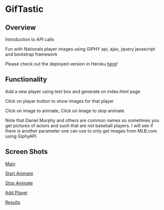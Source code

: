 # GifTastic

## Overview

Introduction to API calls

Fun with Nationals player images using GIPHY api, ajax, jquery javascript and bootstrap framework

Please check out the deployed version in Heroku [here](https://natsgiftastic.herokuapp.com/)!

## Functionality

Add a new player using text box and generate on index.html page

Click on player button to show images for that player

Click on image to animate, Click on Image to stop animate

Note that Daniel Murphy and others are common names so sometimes you get pictures of actors and such that are not baseball players. I will see if there is another parameter one can use to only get images from MLB.com using GiphyAPI.

## Screen Shots

[Main](https://user-images.githubusercontent.com/26799439/35939602-9aff67ac-0c1a-11e8-92fc-29b4deba4642.png)

[Start Animate](https://user-images.githubusercontent.com/26799439/35939612-a61776de-0c1a-11e8-83f9-a93a64005ec1.png)

[Stop Animate](https://user-images.githubusercontent.com/26799439/35939629-b3fabdce-0c1a-11e8-8d2d-e48de417ff7d.png)

[Add Player](https://user-images.githubusercontent.com/26799439/35939653-c4b1669a-0c1a-11e8-91cc-5b4699407058.png)

[Results](https://user-images.githubusercontent.com/26799439/35939677-de4e3146-0c1a-11e8-95c1-b1a82661b331.png)

